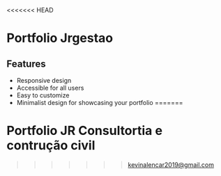 <<<<<<< HEAD
# Portfolio Jrgestao
## Features

- Responsive design
- Accessible for all users
- Easy to customize
- Minimalist design for showcasing your portfolio
=======
# Portfolio JR Consultortia e contrução civil
>>>>>>> kevinalencar2019@gmail.com

